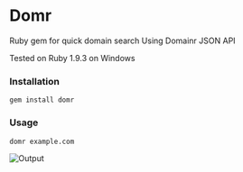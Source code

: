 Domr
====

Ruby gem for quick domain search
Using Domainr JSON API

Tested on Ruby 1.9.3 on Windows

### Installation
``` gem install domr ```

### Usage
``` domr example.com ```

![Output](http://shvelo.github.com/domr/images/output.jpg)